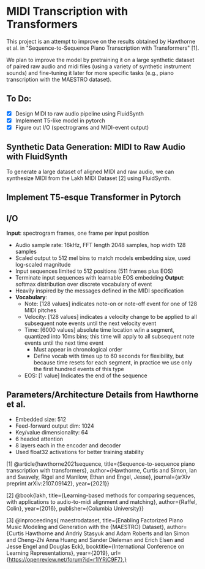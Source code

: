 # MIDI Transcription with Transformers

This project is an attempt to improve on the results obtained by Hawthorne et al. in "Sequence-to-Sequence Piano Transcription with Transformers" [1]. 

We plan to improve the model by pretraining it on a large synthetic dataset of paired raw audio and midi files (using a variety of synthetic instrument sounds) and fine-tuning it later for more specific tasks (e.g., piano transcription with the MAESTRO dataset). 

## To Do: 
- [x]  Design MIDI to raw audio pipeline using FluidSynth
- [x]  Implement T5-like model in pytorch
- [x]  Figure out I/O (spectrograms and MIDI-event output)

## Synthetic Data Generation: MIDI to Raw Audio with FluidSynth
To generate a large dataset of aligned MIDI and raw audio, we can synthesize MIDI from the Lakh MIDI Dataset [2] using FluidSynth.

## Implement T5-esque Transformer in Pytorch

## I/O
**Input**: spectrogram frames, one frame per input position
* Audio sample rate: 16kHz, FFT length 2048 samples, hop width 128 samples
* Scaled output to 512 mel bins to match models embedding size, used log-scaled magnitude
* Input sequences limited to 512 positions (511 frames plus EOS)
* Terminate input sequences with learnable EOS embedding
**Output**: softmax distribution over discrete vocabulary of event
* Heavily inspired by the messages defined in the MIDI specification
* **Vocabulary**:
    * Note: [128 values] indicates note-on or note-off event for one of 128 MIDI pitches
    * Velocity: [128 values] indicates a velocity change to be applied to all subsequent note events until the next velocity event
    * Time: [6000 values] absolute time location w/in a segment, quantized into 10ms bins; this time will apply to all subsequent note events until the next time event
         * Must appear in chronological order
         * Define vocab with times up to 60 seconds for flexibility, but because time resets for each segment, in practice we use only the first hundred events of this type
    * EOS: [1 value] Indicates the end of the sequence

## Parameters/Architecture Details from Hawthorne et al. 
- Embedded size: 512
- Feed-forward output dim: 1024
- Key/value dimensionality: 64
- 6 headed attention
- 8 layers each in the encoder and decoder
- Used float32 activations for better training stability


[1] @article{hawthorne2021sequence,
  title={Sequence-to-sequence piano transcription with transformers},
  author={Hawthorne, Curtis and Simon, Ian and Swavely, Rigel and Manilow, Ethan and Engel, Jesse},
  journal={arXiv preprint arXiv:2107.09142},
  year={2021}}

[2] @book{lakh,
  title={Learning-based methods for comparing sequences, with applications to audio-to-midi alignment and matching},
  author={Raffel, Colin},
  year={2016},
  publisher={Columbia University}}

[3] @inproceedings{
  maestrodataset,
  title={Enabling Factorized Piano Music Modeling and Generation with the {MAESTRO} Dataset},
  author={Curtis Hawthorne and Andriy Stasyuk and Adam Roberts and Ian Simon and Cheng-Zhi Anna Huang and Sander Dieleman and Erich Elsen and Jesse Engel and Douglas Eck},
  booktitle={International Conference on Learning Representations},
  year={2019},
  url={https://openreview.net/forum?id=r1lYRjC9F7},}

